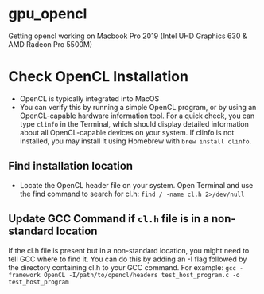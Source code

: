 # gpu_opencl
Getting opencl working on Macbook Pro 2019 (Intel UHD Graphics 630 &amp; AMD Radeon Pro 5500M)

# Check OpenCL Installation 
- OpenCL is typically integrated into MacOS
- You can verify this by running a simple OpenCL program, or by using an OpenCL-capable hardware information tool. For a quick check, you can type `clinfo` in the Terminal, which should display detailed information about all OpenCL-capable devices on your system. If clinfo is not installed, you may install it using Homebrew with `brew install clinfo`.

## Find installation location 
- Locate the OpenCL header file on your system. Open Terminal and use the find command to search for cl.h: `find / -name cl.h 2>/dev/null`

## Update GCC Command if `cl.h` file is in a non-standard location
If the cl.h file is present but in a non-standard location, you might need to tell GCC where to find it. You can do this by adding an -I flag followed by the directory containing cl.h to your GCC command. For example: `gcc -framework OpenCL -I/path/to/opencl/headers test_host_program.c -o test_host_program`

